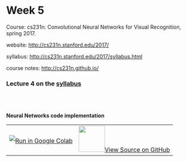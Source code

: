 # Week 5
Course: cs231n: Convolutional Neural Networks for Visual Recognition, spring 2017.

website: http://cs231n.stanford.edu/2017/

syllabus: http://cs231n.stanford.edu/2017/syllabus.html

course notes: http://cs231n.github.io/

### Lecture 4 on the <a href='http://cs231n.stanford.edu/2017/syllabus.html'>syllabus<a/> 





<br/><br/><br/>
**Neural Networks code implementation**
<table align="center">
  <td align="center"><a target="_blank" href="https://colab.research.google.com/drive/1PH4kzFjZvlPdIs5LNDjsnssTmO9Cy8bs">
        <img src="http://introtodeeplearning.com/images/colab/colab.png?v2.0"  style="padding-bottom:5px;" />Run in Google Colab</a></td>
  <td align="center"><a target="_blank" href="https://github.com/aamini/introtodeeplearning_labs/blob/master/lab1/Part1_tensorflow.ipynb">
        <img src="http://introtodeeplearning.com/images/colab/github.png"  height="70px" style="padding-bottom:5px;"  />View Source on GitHub</a></td>
</table>
